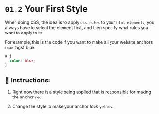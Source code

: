 
# `01.2` Your First Style

When doing CSS, the idea is to apply `css rules` to your `html elements`, you always have to select the element first, and then specify what rules you want to apply to it:

For example, this is the code if you want to make all your website anchors (`<a>` tags) blue:

```css
a {
  color: blue;
}
```

## 📝 Instructions:

1. Right now there is a style being applied that is responsible for making the anchor `red`.

2. Change the style to make your anchor look `yellow`.

